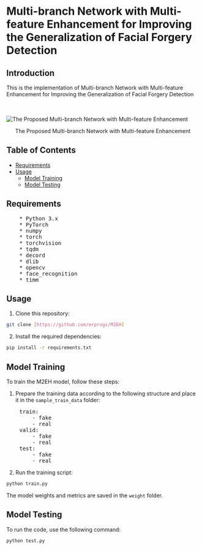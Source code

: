 # Multi-branch Network with Multi-feature Enhancement for Improving the Generalization of Facial Forgery Detection

## Introduction

This is the implementation of Multi-branch Network with Multi-feature Enhancement for Improving the Generalization of Facial Forgery Detection


<br/><br/>
![The Proposed Multi-branch Network with Multi-feature Enhancement](M2EH.png)
<p align="center">The Proposed Multi-branch Network with Multi-feature Enhancement</p>


## Table of Contents

- [Requirements](#requirements)
- [Usage](#usage)
  - [Model Training](#model-training)
  - [Model Testing](#model-testing)


## Requirements
<pre>
    * Python 3.x
    * PyTorch
    * numpy
    * torch
    * torchvision
    * tqdm
    * decord
    * dlib
    * opencv
    * face_recognition
    * timm
</pre>


## Usage

1. Clone this repository:

```bash
git clone [https://github.com/erprogs/M2EH]
```

2. Install the required dependencies:

```bash
pip install -r requirements.txt
```

## Model Training

To train the M2EH model, follow these steps:

1. Prepare the training data according to the following structure and place it in the `sample_train_data` folder:
<pre>
    train:
        - fake
        - real
    valid:
        - fake
        - real
    test:
        - fake
        - real
</pre>
 

2. Run the training script:

```bash
python train.py
```

The model weights and metrics are saved in the `weight` folder.


## Model Testing

To run the code, use the following command:

```bash
python test.py
```
